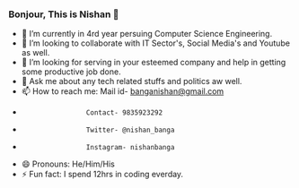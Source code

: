 ### Bonjour, This is Nishan 👋

- 🔭 I’m currently in 4rd year persuing Computer Science Engineering.
- 👯 I’m looking to collaborate with IT Sector's, Social Media's and Youtube as well.
- 🤔 I’m looking for serving in your esteemed company and help in getting some productive job done.
- 💬 Ask me about any tech related stuffs and politics aw well.
- 📫 How to reach me: Mail id- banganishan@gmail.com
-                     Contact- 9835923292
-                     Twitter- @nishan_banga
-                     Instagram- nishanbanga
- 😄 Pronouns: He/Him/His 
- ⚡ Fun fact: I spend 12hrs in coding everday.


